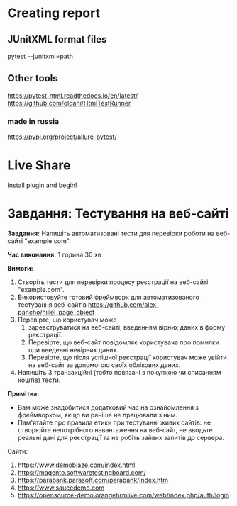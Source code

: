 # Creating report
## JUnitXML format files
pytest --junitxml=path

## Other tools
https://pytest-html.readthedocs.io/en/latest/
https://github.com/oldani/HtmlTestRunner

### made in russia
https://pypi.org/project/allure-pytest/


# Live Share
Install plugin and begin!

# Завдання: Тестування на веб-сайті

**Завдання:**
Напишіть автоматизовані тести для перевірки роботи на веб-сайті "example.com".

**Час виконання:**
1 година 30 хв

**Вимоги:**
1. Створіть тести для перевірки процесу реєстрації на веб-сайті "example.com".
2. Використовуйте готовий фреймворк для автоматизованого тестування веб-сайтів
    https://github.com/alex-pancho/hillel_page_object
3. Перевірте, що користувач може
    1. зареєструватися на веб-сайті, введенням вірних даних в форму реєстрації.
    2. Перевірте, що веб-сайт повідомляє користувача про помилки при введенні невірних даних.
    2. Перевірте, що після успішної реєстрації користувач може увійти на веб-сайт за
        допомогою своїх облікових даних.
4. Напишіть 3 транзакційні (тобто повязані з покупкою чи списанням коштів) тести.

**Примітка:**
- Вам може знадобитися додатковий час на ознайомлення з фреймворком, якщо ви раніше
    не працювали з ним.
- Пам'ятайте про правила етики при тестуванні живих сайтів: не створюйте непотрібного
    навантаження на веб-сайт, не вводьте реальні дані для реєстрації та не робіть зайвих
    запитів до сервера.

Сайти:
1. https://www.demoblaze.com/index.html
2. https://magento.softwaretestingboard.com/
3. https://parabank.parasoft.com/parabank/index.htm
4. https://www.saucedemo.com
5. https://opensource-demo.orangehrmlive.com/web/index.php/auth/login
